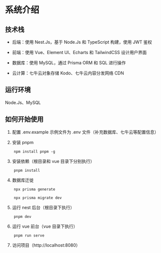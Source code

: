 # 系统介绍

## 技术栈

- 后端：使用 Nest.Js，基于 Node.Js 和 TypeScript 构建，使用 JWT 鉴权

- 前端：使用 Vue、Element UI、Echarts 和 TailwindCSS 设计用户界面

- 数据库：使用 MySQL，通过 Prisma ORM 和 SQL 进行操作

- 云计算：七牛云对象存储 Kodo、七牛云内容分发网络 CDN

## 运行环境

Node.Js、MySQL

## 如何开始使用


1. 配置 .env.example 示例文件为 .env 文件（补充数据库、七牛云等配置信息）

2. 安装 pnpm

```shell
    npm install pnpm -g
```

3. 安装依赖（根目录和 vue 目录下分别执行）

```shell
    pnpm install
```

4. 数据库迁徙


```shell
    npx prisma generate
```

```shell
    npx prisma migrate dev
```
5. 运行 nest 后台（根目录下执行）

```shell
    pnpm dev
```

6. 运行 vue 前台（vue 目录下执行）

```shell
    pnpm run serve
```

7. 访问项目（http://localhost:8080）

